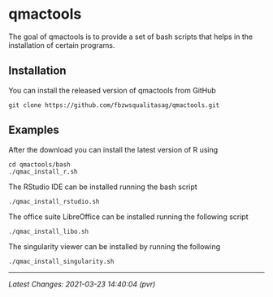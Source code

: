 
<!-- README.md is generated from README.Rmd. Please edit that file -->

# qmactools

<!-- badges: start -->
<!-- badges: end -->

The goal of qmactools is to provide a set of bash scripts that helps in
the installation of certain programs.

## Installation

You can install the released version of qmactools from GitHub

    git clone https://github.com/fbzwsqualitasag/qmactools.git

## Examples

After the download you can install the latest version of R using

    cd qmactools/bash
    ./qmac_install_r.sh

The RStudio IDE can be installed running the bash script

    ./qmac_install_rstudio.sh

The office suite LibreOffice can be installed running the following
script

    ./qmac_install_libo.sh

The singularity viewer can be installed by running the following

    ./qmac_install_singularity.sh

------------------------------------------------------------------------

*Latest Changes: 2021-03-23 14:40:04 (pvr)*
